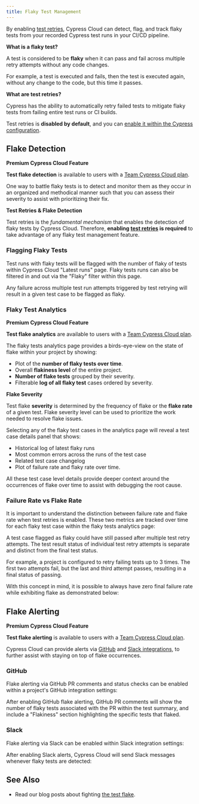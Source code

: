 ```yaml
---
title: Flaky Test Management
---
```


By enabling [test retries](/guides/guides/test-retries), Cypress Cloud
can detect, flag, and track flaky tests from your recorded Cypress test runs in
your CI/CD pipeline.

<Alert type="info">

<strong class="alert-header">What is a flaky test?</strong>

A test is considered to be **flaky** when it can pass and fail across multiple
retry attempts without any code changes.

For example, a test is executed and fails, then the test is executed again,
without any change to the code, but this time it passes.

</Alert>

<Alert type="info">

<strong class="alert-header">What are test retries?</strong>

Cypress has the ability to automatically retry failed tests to mitigate flaky
tests from failing entire test runs or CI builds.

Test retries is **disabled by default**, and you can
[enable it within the Cypress configuration](/guides/guides/test-retries#Configure-Test-Retries).

</Alert>

## Flake Detection

<Alert type="success">

<strong class="alert-header"><Icon name="star"></Icon> Premium Cypress Cloud
Feature</strong>

**Test flake detection** is available to users with a
[Team Cypress Cloud plan](https://cypress.io/pricing).

</Alert>

One way to battle flaky tests is to detect and monitor them as they occur in an
organized and methodical manner such that you can assess their severity to
assist with prioritizing their fix.

<Alert type="warning">

<strong class="alert-header">Test Retries & Flake Detection</strong>

Test retries is the _fundamental mechanism_ that enables the detection of flaky
tests by Cypress Cloud. Therefore, **enabling
[test retries](/guides/guides/test-retries#Configure-Test-Retries) is required**
to take advantage of any flaky test management feature.

</Alert>

### Flagging Flaky Tests

Test runs with flaky tests will be flagged with the number of flaky of tests
within Cypress Cloud "Latest runs" page. Flaky tests runs can also be filtered
in and out via the "Flaky" filter within this page.

<DocsImage src="/img/dashboard/flaky-test-management/flaky-runs-view.png" alt="Flagging flaky tests runs in Cypress Cloud" ></DocsImage>

Any failure across multiple test run attempts triggered by test retrying will
result in a given test case to be flagged as flaky.

### Flaky Test Analytics

<Alert type="success">

<strong class="alert-header"><Icon name="star"></Icon> Premium Cypress Cloud
Feature</strong>

**Test flake analytics** are available to users with a
[Team Cypress Cloud plan](https://cypress.io/pricing).

</Alert>

The flaky tests analytics page provides a birds-eye-view on the state of flake
within your project by showing:

- Plot of the **number of flaky tests over time**.
- Overall **flakiness level** of the entire project.
- **Number of flake tests** grouped by their severity.
- Filterable **log of all flaky test** cases ordered by severity.

<Alert type="info">

<strong class="alert-header">Flake Severity</strong>

Test flake **severity** is determined by the frequency of flake or the **flake
rate** of a given test. Flake severity level can be used to prioritize the work
needed to resolve flake issues.

</Alert>

<DocsImage src="/img/dashboard/flaky-test-management/flake-analytics.png" alt="Flaky tests analytics" ></DocsImage>

Selecting any of the flaky test cases in the analytics page will reveal a test
case details panel that shows:

- Historical log of latest flaky runs
- Most common errors across the runs of the test case
- Related test case changelog
- Plot of failure rate and flaky rate over time.

All these test case level details provide deeper context around the occurrences
of flake over time to assist with debugging the root cause.

<DocsImage src="/img/dashboard/flaky-test-management/flake-panel.png" alt="Flaky tests analytics details panel" ></DocsImage>

### Failure Rate vs Flake Rate

It is important to understand the distinction between failure rate and flake
rate when test retries is enabled. These two metrics are tracked over time for
each flaky test case within the flaky tests analytics page:

<DocsImage src="/img/dashboard/flaky-test-management/flake-v-fail-2.png" alt="flake rate vs fail rate" ></DocsImage>

A test case flagged as flaky could have still passed after multiple test retry
attempts. The test result status of individual test retry attempts is separate
and distinct from the final test status.

For example, a project is configured to retry failing tests up to 3 times. The
first two attempts fail, but the last and third attempt passes, resulting in a
final status of passing.

With this concept in mind, it is possible to always have zero final failure rate
while exhibiting flake as demonstrated below:

<DocsImage src="/img/dashboard/flaky-test-management/flake-v-fail-1.png" alt="flake rate vs fail rate" ></DocsImage>

## Flake Alerting

<Alert type="success">

<strong class="alert-header"><Icon name="star"></Icon> Premium Cypress Cloud Feature</strong>

**Test flake alerting** is available to users with a
[Team Cypress Cloud plan](https://cypress.io/pricing).

</Alert>

Cypress Cloud can provide alerts via
[GitHub](/guides/cloud/github-integration) and
[Slack integrations](/guides/cloud/slack-integration), to further assist
with staying on top of flake occurrences.

### GitHub

Flake alerting via GitHub PR comments and status checks can be enabled within a
project's GitHub integration settings:

<DocsImage src="/img/dashboard/flaky-test-management/gh-flake.png" alt="GitHub flake alert settings" ></DocsImage>

After enabling GitHub flake alerting, GitHub PR comments will show the number of
flaky tests associated with the PR within the test summary, and include a
"Flakiness" section highlighting the specific tests that flaked.

<DocsImage src="/img/dashboard/flaky-test-management/flake-pr-comment.png" alt="GitHub flake alert pr comment" ></DocsImage>

### Slack

Flake alerting via Slack can be enabled within Slack integration settings:

<DocsImage src="/img/dashboard/flaky-test-management/slack-flake.png" alt="Slack flake alert settings" ></DocsImage>

After enabling Slack alerts, Cypress Cloud will send Slack messages whenever
flaky tests are detected:

<DocsImage src="/img/dashboard/flaky-test-management/flake-slack-alert.png" alt="Slack flake alert" ></DocsImage>

## See Also

- Read our blog posts about fighting
  [the test flake](https://cypress.io/blog/tag/flake/).
